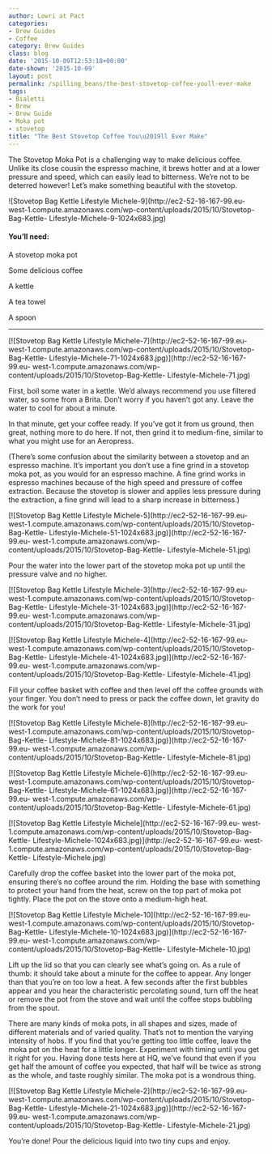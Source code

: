 ```yaml
---
author: Lowri at Pact
categories:
- Brew Guides
- Coffee
category: Brew Guides
class: blog
date: '2015-10-09T12:53:18+00:00'
date-shown: '2015-10-09'
layout: post
permalink: /spilling_beans/the-best-stovetop-coffee-youll-ever-make
tags:
- Bialetti
- Brew
- Brew Guide
- Moka pot
- stovetop
title: "The Best Stovetop Coffee You\u2019ll Ever Make"
---
```


The Stovetop Moka Pot is a challenging way to make delicious coffee. Unlike
its close cousin the espresso machine, it brews hotter and at a lower pressure
and speed, which can easily lead to bitterness. We’re not to be deterred
however! Let’s make something beautiful with the stovetop.

![Stovetop Bag Kettle Lifestyle Michele-9](http://ec2-52-16-167-99.eu-
west-1.compute.amazonaws.com/wp-content/uploads/2015/10/Stovetop-Bag-Kettle-
Lifestyle-Michele-9-1024x683.jpg)

#### You’ll need:

A stovetop moka pot

Some delicious coffee

A kettle

A tea towel

A spoon

* * *

[![Stovetop Bag Kettle Lifestyle Michele-7](http://ec2-52-16-167-99.eu-
west-1.compute.amazonaws.com/wp-content/uploads/2015/10/Stovetop-Bag-Kettle-
Lifestyle-Michele-71-1024x683.jpg)](http://ec2-52-16-167-99.eu-
west-1.compute.amazonaws.com/wp-content/uploads/2015/10/Stovetop-Bag-Kettle-
Lifestyle-Michele-71.jpg)

First, boil some water in a kettle. We’d always recommend you use filtered
water, so some from a Brita. Don’t worry if you haven’t got any. Leave the
water to cool for about a minute.

In that minute, get your coffee ready. If you’ve got it from us ground, then
great, nothing more to do here. If not, then grind it to medium-fine, similar
to what you might use for an Aeropress.

(There’s some confusion about the similarity between a stovetop and an
espresso machine. It’s important you don’t use a fine grind in a stovetop moka
pot, as you would for an espresso machine. A fine grind works in espresso
machines because of the high speed and pressure of coffee extraction. Because
the stovetop is slower and applies less pressure during the extraction, a fine
grind will lead to a sharp increase in bitterness.)

[![Stovetop Bag Kettle Lifestyle Michele-5](http://ec2-52-16-167-99.eu-
west-1.compute.amazonaws.com/wp-content/uploads/2015/10/Stovetop-Bag-Kettle-
Lifestyle-Michele-51-1024x683.jpg)](http://ec2-52-16-167-99.eu-
west-1.compute.amazonaws.com/wp-content/uploads/2015/10/Stovetop-Bag-Kettle-
Lifestyle-Michele-51.jpg)

Pour the water into the lower part of the stovetop moka pot up until the
pressure valve and no higher.

[![Stovetop Bag Kettle Lifestyle Michele-3](http://ec2-52-16-167-99.eu-
west-1.compute.amazonaws.com/wp-content/uploads/2015/10/Stovetop-Bag-Kettle-
Lifestyle-Michele-31-1024x683.jpg)](http://ec2-52-16-167-99.eu-
west-1.compute.amazonaws.com/wp-content/uploads/2015/10/Stovetop-Bag-Kettle-
Lifestyle-Michele-31.jpg)

[![Stovetop Bag Kettle Lifestyle Michele-4](http://ec2-52-16-167-99.eu-
west-1.compute.amazonaws.com/wp-content/uploads/2015/10/Stovetop-Bag-Kettle-
Lifestyle-Michele-41-1024x683.jpg)](http://ec2-52-16-167-99.eu-
west-1.compute.amazonaws.com/wp-content/uploads/2015/10/Stovetop-Bag-Kettle-
Lifestyle-Michele-41.jpg)

Fill your coffee basket with coffee and then level off the coffee grounds with
your finger. You don’t need to press or pack the coffee down, let gravity do
the work for you!

[![Stovetop Bag Kettle Lifestyle Michele-8](http://ec2-52-16-167-99.eu-
west-1.compute.amazonaws.com/wp-content/uploads/2015/10/Stovetop-Bag-Kettle-
Lifestyle-Michele-81-1024x683.jpg)](http://ec2-52-16-167-99.eu-
west-1.compute.amazonaws.com/wp-content/uploads/2015/10/Stovetop-Bag-Kettle-
Lifestyle-Michele-81.jpg)

[![Stovetop Bag Kettle Lifestyle Michele-6](http://ec2-52-16-167-99.eu-
west-1.compute.amazonaws.com/wp-content/uploads/2015/10/Stovetop-Bag-Kettle-
Lifestyle-Michele-61-1024x683.jpg)](http://ec2-52-16-167-99.eu-
west-1.compute.amazonaws.com/wp-content/uploads/2015/10/Stovetop-Bag-Kettle-
Lifestyle-Michele-61.jpg)

[![Stovetop Bag Kettle Lifestyle Michele](http://ec2-52-16-167-99.eu-
west-1.compute.amazonaws.com/wp-content/uploads/2015/10/Stovetop-Bag-Kettle-
Lifestyle-Michele-1024x683.jpg)](http://ec2-52-16-167-99.eu-
west-1.compute.amazonaws.com/wp-content/uploads/2015/10/Stovetop-Bag-Kettle-
Lifestyle-Michele.jpg)

Carefully drop the coffee basket into the lower part of the moka pot, ensuring
there’s no coffee around the rim. Holding the base with something to protect
your hand from the heat, screw on the top part of moka pot tightly. Place the
pot on the stove onto a medium-high heat.

[![Stovetop Bag Kettle Lifestyle Michele-10](http://ec2-52-16-167-99.eu-
west-1.compute.amazonaws.com/wp-content/uploads/2015/10/Stovetop-Bag-Kettle-
Lifestyle-Michele-10-1024x683.jpg)](http://ec2-52-16-167-99.eu-
west-1.compute.amazonaws.com/wp-content/uploads/2015/10/Stovetop-Bag-Kettle-
Lifestyle-Michele-10.jpg)

Lift up the lid so that you can clearly see what’s going on. As a rule of
thumb: it should take about a minute for the coffee to appear. Any longer than
that you’re on too low a heat. A few seconds after the first bubbles appear
and you hear the characteristic percolating sound, turn off the heat or remove
the pot from the stove and wait until the coffee stops bubbling from the
spout.

There are many kinds of moka pots, in all shapes and sizes, made of different
materials and of varied quality. That’s not to mention the varying intensity
of hobs. If you find that you’re getting too little coffee, leave the moka pot
on the heat for a little longer. Experiment with timing until you get it right
for you. Having done tests here at HQ, we’ve found that even if you get half
the amount of coffee you expected, that half will be twice as strong as the
whole, and taste roughly similar. The moka pot is a wondrous thing.

[![Stovetop Bag Kettle Lifestyle Michele-2](http://ec2-52-16-167-99.eu-
west-1.compute.amazonaws.com/wp-content/uploads/2015/10/Stovetop-Bag-Kettle-
Lifestyle-Michele-21-1024x683.jpg)](http://ec2-52-16-167-99.eu-
west-1.compute.amazonaws.com/wp-content/uploads/2015/10/Stovetop-Bag-Kettle-
Lifestyle-Michele-21.jpg)

You’re done! Pour the delicious liquid into two tiny cups and enjoy.